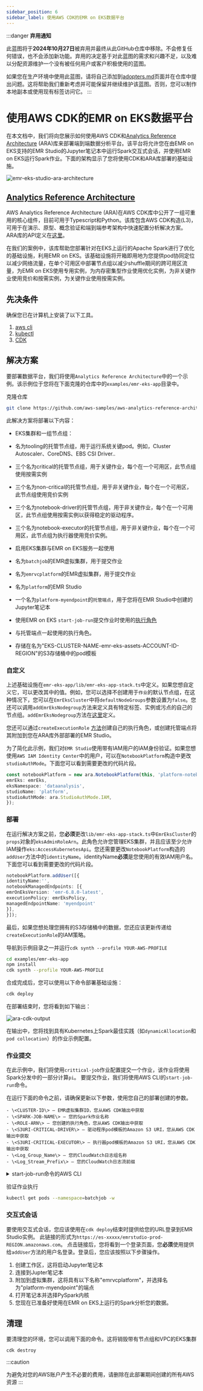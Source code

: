 ```yaml
---
sidebar_position: 6
sidebar_label: 使用AWS CDK的EMR on EKS数据平台
---
```


:::danger
**弃用通知**

此蓝图将于**2024年10月27日**被弃用并最终从此GitHub仓库中移除。不会修复任何错误，也不会添加新功能。弃用的决定基于对此蓝图的需求和兴趣不足，以及难以分配资源维护一个没有被任何用户或客户积极使用的蓝图。

如果您在生产环境中使用此蓝图，请将自己添加到[adopters.md](https://github.com/awslabs/data-on-eks/blob/main/ADOPTERS.md)页面并在仓库中提出问题。这将帮助我们重新考虑并可能保留并继续维护该蓝图。否则，您可以制作本地副本或使用现有标签访问它。
:::

# 使用AWS CDK的EMR on EKS数据平台

在本文档中，我们将向您展示如何使用AWS CDK和[Analytics Reference Architecture](https://aws.amazon.com/blogs/opensource/adding-cdk-constructs-to-the-aws-analytics-reference-architecture/) (ARA)库来部署端到端数据分析平台。该平台将允许您在由EMR on EKS支持的EMR Studio的Jupyter笔记本中运行Spark交互式会话，并使用EMR on EKS运行Spark作业。下面的架构显示了您将使用CDK和ARA库部署的基础设施。

![emr-eks-studio-ara-architecture](../../../../../../docs/blueprints/amazon-emr-on-eks/img/emr-eks-studio-cdk-ara.png)

## [Analytics Reference Architecture](https://aws.amazon.com/blogs/opensource/adding-cdk-constructs-to-the-aws-analytics-reference-architecture/)

AWS Analytics Reference Architecture (ARA)在AWS CDK库中公开了一组可重用的核心组件，目前可用于Typescript和Python。该库包含AWS CDK构造(L3)，可用于在演示、原型、概念验证和端到端参考架构中快速配置分析解决方案。ARA库的API定义在[这里](https://constructs.dev/packages/aws-analytics-reference-architecture/v/2.4.11?lang=typescript)。

在我们的案例中，该库帮助您部署针对在EKS上运行的Apache Spark进行了优化的基础设施，利用EMR on EKS。该基础设施将开箱即用地为您提供pod协同定位以减少网络流量，在单个可用区中部署节点组以减少shuffle期间的跨可用区流量，为EMR on EKS使用专用实例，为内存密集型作业使用优化实例，为非关键作业使用竞价和按需实例，为关键作业使用按需实例。

## 先决条件

确保您已在计算机上安装了以下工具。

1. [aws cli](https://docs.aws.amazon.com/cli/latest/userguide/install-cliv2.html)
2. [kubectl](https://Kubernetes.io/docs/tasks/tools/)
3. [CDK](https://docs.aws.amazon.com/cdk/v2/guide/getting_started.html#getting_started_install)

## 解决方案

要部署数据平台，我们将使用`Analytics Reference Architecture`中的一个示例。该示例位于您将在下面克隆的仓库中的`examples/emr-eks-app`目录中。

克隆仓库

```bash
git clone https://github.com/aws-samples/aws-analytics-reference-architecture.git
```

此解决方案将部署以下内容：

- EKS集群和一组节点组：

- 名为tooling的托管节点组，用于运行系统关键pod。例如，Cluster Autoscaler、CoreDNS、EBS CSI Driver..
- 三个名为critical的托管节点组，用于关键作业，每个在一个可用区，此节点组使用按需实例
- 三个名为non-critical的托管节点组，用于非关键作业，每个在一个可用区，此节点组使用竞价实例
- 三个名为notebook-driver的托管节点组，用于非关键作业，每个在一个可用区，此节点组使用按需实例以获得稳定的驱动程序。
- 三个名为notebook-executor的托管节点组，用于非关键作业，每个在一个可用区，此节点组为执行器使用竞价实例。

- 启用EKS集群与EMR on EKS服务一起使用
- 名为`batchjob`的EMR虚拟集群，用于提交作业
- 名为`emrvcplatform`的EMR虚拟集群，用于提交作业
- 名为`platform`的EMR Studio
- 一个名为`platform-myendpoint`的`托管端点`，用于您将在EMR Studio中创建的Jupyter笔记本
- 使用EMR on EKS `start-job-run`提交作业时使用的[执行角色](https://docs.aws.amazon.com/emr/latest/EMR-on-EKS-DevelopmentGuide/iam-execution-role.html)
- 与托管端点一起使用的执行角色。
- 存储在名为"EKS-CLUSTER-NAME-emr-eks-assets-ACCOUNT-ID-REGION"的S3存储桶中的pod模板

### 自定义

上述基础设施在`emr-eks-app/lib/emr-eks-app-stack.ts`中定义。如果您想自定义它，可以更改其中的值。例如，您可以选择不创建用于`作业`的默认节点组，在这种情况下，您可以在`EmrEksCluster`中将`defaultNodeGroups`参数设置为`false`。您还可以调用`addEmrEksNodegroup`方法来定义具有特定标签、实例或污点的自己的节点组。`addEmrEksNodegroup`方法在[这里](https://constructs.dev/packages/aws-analytics-reference-architecture/v/2.4.11/api/EmrEksCluster?lang=typescript#addEmrEksNodegroup)定义。

您还可以通过`createExecutionRole` [方法](https://constructs.dev/packages/aws-analytics-reference-architecture/v/2.4.11/api/EmrEksCluster?lang=typescript#createExecutionRole)创建自己的执行角色，或创建托管端点将其附加到您在ARA库外部部署的EMR Studio。

为了简化此示例，我们对`EMR Studio`使用带有IAM用户的IAM身份验证。如果您想使用`AWS IAM Identity Center`中的用户，可以在`NotebookPlatform`构造中更改`studioAuthMode`。下面您可以看到需要更改的代码片段。

```ts
const notebookPlatform = new ara.NotebookPlatform(this, 'platform-notebook', {
emrEks: emrEks,
eksNamespace: 'dataanalysis',
studioName: 'platform',
studioAuthMode: ara.StudioAuthMode.IAM,
});
```

### 部署

在运行解决方案之前，您**必须**更改`lib/emr-eks-app-stack.ts`中`EmrEksCluster`的`props`对象的`eksAdminRoleArn`。此角色允许您管理EKS集群，并且应该至少允许IAM操作`eks:AccessKubernetesApi`。您还需要更改`NotebookPlatform`构造的`addUser`方法中的`identityName`。identityName**必须**是您使用的有效IAM用户名。下面您可以看到需要更改的代码片段。

```ts
notebookPlatform.addUser([{
identityName:'',
notebookManagedEndpoints: [{
emrOnEksVersion: 'emr-6.8.0-latest',
executionPolicy: emrEksPolicy,
managedEndpointName: 'myendpoint'
}],
}]);
```

最后，如果您想处理您拥有的S3存储桶中的数据，您还应该更新传递给`createExecutionRole`的IAM策略。

导航到示例目录之一并运行`cdk synth --profile YOUR-AWS-PROFILE`

```bash
cd examples/emr-eks-app
npm install
cdk synth --profile YOUR-AWS-PROFILE
```

合成完成后，您可以使用以下命令部署基础设施：

```bash
cdk deploy
```

在部署结束时，您将看到如下输出：

![ara-cdk-output](../../../../../../docs/blueprints/amazon-emr-on-eks/img/cdk-deploy-result.png)

在输出中，您将找到具有Kubernetes上Spark最佳实践（如`dynamicAllocation`和`pod collocation`）的作业示例配置。

### 作业提交

在此示例中，我们将使用`crittical-job`作业配置提交一个作业，该作业将使用Spark分发中的一部分计算`pi`。
要提交作业，我们将使用AWS CLI的`start-job-run`命令。

在运行下面的命令之前，请确保更新以下参数，使用您自己的部署创建的参数。

    - \<CLUSTER-ID\> – EMR虚拟集群ID，您从AWS CDK输出中获取
    - \<SPARK-JOB-NAME\> – 您的Spark作业名称
    - \<ROLE-ARN\> – 您创建的执行角色，您从AWS CDK输出中获取
    - \<S3URI-CRITICAL-DRIVER\> – 驱动程序pod模板的Amazon S3 URI，您从AWS CDK输出中获取
    - \<S3URI-CRITICAL-EXECUTOR\> – 执行器pod模板的Amazon S3 URI，您从AWS CDK输出中获取
    - \<Log_Group_Name\> – 您的CloudWatch日志组名称
    - \<Log_Stream_Prefix\> – 您的CloudWatch日志流前缀

<details>
    <summary>start-job-run命令的AWS CLI</summary>

    ```bash
    aws emr-containers start-job-run \
        --virtual-cluster-id CLUSTER-ID\
        --name=SPARK-JOB-NAME\
        --execution-role-arn ROLE-ARN \
        --release-label emr-6.8.0-latest \
        --job-driver '{
        "sparkSubmitJobDriver":{
            "entryPoint": "local:///usr/lib/spark/examples/src/main/python/pi.py"
        }
    }' \
    --configuration-overrides '{
        "applicationConfiguration": [
        {
            "classification": "spark-defaults",
            "properties": {
                "spark.hadoop.hive.metastore.client.factory.class": "com.amazonaws.glue.catalog.metastore.AWSGlueDataCatalogHiveClientFactory",
                "spark.sql.catalogImplementation": "hive",
                "spark.dynamicAllocation.enabled":"true",
                "spark.dynamicAllocation.minExecutors": "8",
                "spark.dynamicAllocation.maxExecutors": "40",
                "spark.kubernetes.allocation.batch.size": "8",
                "spark.executor.cores": "8",
                "spark.kubernetes.executor.request.cores": "7",
                "spark.executor.memory": "28G",
                "spark.driver.cores": "2",
                "spark.kubernetes.driver.request.cores": "2",
                "spark.driver.memory": "6G",
                "spark.dynamicAllocation.executorAllocationRatio": "1",
                "spark.dynamicAllocation.shuffleTracking.enabled": "true",
                "spark.dynamicAllocation.shuffleTracking.timeout": "300s",
                "spark.kubernetes.driver.podTemplateFile": "s3://EKS-CLUSTER-NAME-emr-eks-assets-ACCOUNT-ID-REGION/EKS-CLUSTER-NAME/pod-template/critical-driver.yaml",
                "spark.kubernetes.executor.podTemplateFile": "s3://EKS-CLUSTER-NAME-emr-eks-assets-ACCOUNT-ID-REGION/EKS-CLUSTER-NAME/pod-template/critical-executor.yaml"
            }
        }
        ],
        "monitoringConfiguration": {
            "cloudWatchMonitoringConfiguration": {
                "logGroupName": "Log_Group_Name",
                "logStreamNamePrefix": "Log_Stream_Prefix"
            }
        }
    }'
    ```
</details>

验证作业执行

```bash
kubectl get pods --namespace=batchjob -w
```

### 交互式会话

要使用交互式会话，您应该使用在`cdk deploy`结束时提供给您的URL登录到EMR Studio实例。
此链接的形式为`https://es-xxxxx/emrstudio-prod-REGION.amazonaws.com`。
点击链接后，您将看到一个登录页面，您**必须**使用提供给`addUser`方法的用户名登录。登录后，您应该按照以下步骤操作。

1. 创建工作区，这将启动Jupyter笔记本
2. 连接到Jupter笔记本
3. 附加到虚拟集群，这将具有以下名称"emrvcplatform"，并选择名为"platform-myendpoint"的端点
4. 打开笔记本并选择PySpark内核
5. 您现在已准备好使用在EMR on EKS上运行的Spark分析您的数据。

## 清理

要清理您的环境，您可以调用下面的命令。这将销毁带有节点组和VPC的EKS集群

```bash
cdk destroy
```

:::caution

为避免对您的AWS账户产生不必要的费用，请删除在此部署期间创建的所有AWS资源
:::
